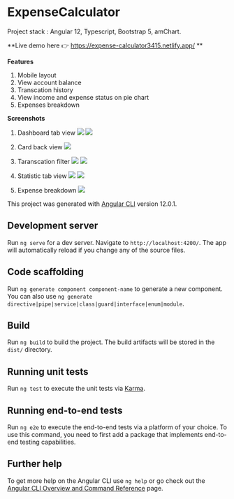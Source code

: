 # ExpenseCalculator

Project stack : Angular 12, Typescript, Bootstrap 5, amChart.

**Live demo here 👉 https://expense-calculator3415.netlify.app/ **

**Features**

1. Mobile layout
2. View account balance
3. Transcation history
4. View income and expense status on pie chart
5. Expenses breakdown

**Screenshots**

1. Dashboard tab view
![](src/assets/screenshots/view_1.jpg)
![](src/assets/screenshots/view_2.jpg)

2. Card back view
![](src/assets/screenshots/view_3.jpg)

3. Taranscation filter
![](src/assets/screenshots/view_4.jpg)
![](src/assets/screenshots/view_5.jpg)

4. Statistic tab view
![](src/assets/screenshots/view_6.jpg)
![](src/assets/screenshots/view_7.jpg)

5. Expense breakdown
![](src/assets/screenshots/view_8.jpg)

This project was generated with [Angular CLI](https://github.com/angular/angular-cli) version 12.0.1.

## Development server

Run `ng serve` for a dev server. Navigate to `http://localhost:4200/`. The app will automatically reload if you change any of the source files.

## Code scaffolding

Run `ng generate component component-name` to generate a new component. You can also use `ng generate directive|pipe|service|class|guard|interface|enum|module`.

## Build

Run `ng build` to build the project. The build artifacts will be stored in the `dist/` directory.

## Running unit tests

Run `ng test` to execute the unit tests via [Karma](https://karma-runner.github.io).

## Running end-to-end tests

Run `ng e2e` to execute the end-to-end tests via a platform of your choice. To use this command, you need to first add a package that implements end-to-end testing capabilities.

## Further help

To get more help on the Angular CLI use `ng help` or go check out the [Angular CLI Overview and Command Reference](https://angular.io/cli) page.
